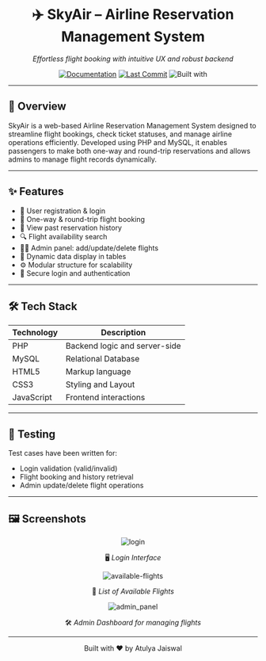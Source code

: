 <div align="center">

# ✈️ SkyAir – Airline Reservation Management System  
_Effortless flight booking with intuitive UX and robust backend_

[![Documentation](https://img.shields.io/badge/Docs-View-blue)](https://github.com/atulyaaj/skyAir/blob/main/README.md)
[![Last Commit](https://img.shields.io/github/last-commit/atulyaaj/SkyAir-Airline-Reservation-Portal)](https://github.com/atulyaaj/SkyAir-Airline-Reservation-Portal/commits)
![Built with](https://img.shields.io/badge/Built%20with-PHP%20%7C%20MySQL%20%7C%20HTML%20%7C%20CSS%20%7C%20JS-blue)

</div>

---

## 📌 Overview

SkyAir is a web-based Airline Reservation Management System designed to streamline flight bookings, check ticket statuses, and manage airline operations efficiently. Developed using PHP and MySQL, it enables passengers to make both one-way and round-trip reservations and allows admins to manage flight records dynamically.

---

## ✨ Features

- 👤 User registration & login
- 📅 One-way & round-trip flight booking
- 🧾 View past reservation history
- 🔍 Flight availability search
- 🧑‍💼 Admin panel: add/update/delete flights
- 📄 Dynamic data display in tables
- ⚙️ Modular structure for scalability
- 🔐 Secure login and authentication

---

## 🛠 Tech Stack

| Technology | Description                   |
|------------|-------------------------------|
| PHP        | Backend logic and server-side |
| MySQL | Relational Database        |
| HTML5      | Markup language               |
| CSS3       | Styling and Layout            |
| JavaScript | Frontend interactions         |

---

## 🧪 Testing

Test cases have been written for:
- Login validation (valid/invalid)
- Flight booking and history retrieval
- Admin update/delete flight operations

---

## 🖼️ Screenshots

<div align="center">

![login](https://github.com/user-attachments/assets/8cc501cc-33c7-4f65-8899-f0e380a3a860)

🖥️ _Login Interface_

![available-flights](https://github.com/user-attachments/assets/5c9bb994-ca98-4177-80de-ec0dd7d0a42e)

🛫 _List of Available Flights_

 ![admin_panel](https://github.com/user-attachments/assets/60b26bd7-bfca-48a2-aae4-006c8b18bcbb)

🛠️ _Admin Dashboard for managing flights_

</div>

---

<div align="center">

Built with ❤️ by Atulya Jaiswal  

</div>
